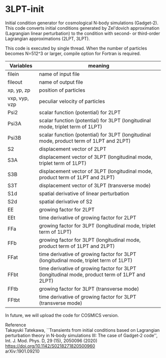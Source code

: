 # 3LPT-init

Initial condition generator for cosmological N-body simulations (Gadget-2).
This code converts initial conditions generated by Zel'dovich approximation (Lagrangian linear perturbation) to
the condition with second- or third-order Lagrangian approximations (2LPT, 3LPT).

This code is executed by single thread. When the number of particles becomes N=512^3 or larger, compile option for Fortran is required.

| Variables | meaning |
|---|---|
| filein | name of input file |
| fileout | name of output file |
|xp, yp, zp | position of particles |
|vxp, vyp, vzp |peculiar velocity of particles |
|Psi2       | scalar function (potential) for 2LPT |
|Psi3A      | scalar function (potential) for 3LPT (longitudinal mode, triplet term of 1LPT) |
|Psi3B      | scalar function (potential) for 3LPT (longitudinal mode, product term of 1LPT and 2LPT) |
|S2         | displacement vector of 2LPT |
|S3A        | displacement vector of 3LPT (longitudinal mode, triplet term of 1LPT) |
|S3B        | displacement vector of 3LPT (longitudinal mode, product term of 1LPT and 2LPT) |
|S3T        | displacement vector of 3LPT (transverse mode) |
|S1d        | spatial derivative of linear perturbation |
|S2d        | spatial derivative of S2 |
|EE         | growing factor for 2LPT |
|EEt        | time derivative of growing factor for 2LPT |
|FFa        | growing factor for 3LPT (longitudinal mode, triplet term of 1LPT) |
|FFb        | growing factor for 3LPT (longitudinal mode, product term of 1LPT and 2LPT) |
|FFat       | time derivative of growing factor for 3LPT (longitudinal mode, triplet term of 1LPT) |
|FFbt       | time derivative of growing factor for 3LPT (longitudinal mode, product term of 1LPT and 2LPT) |
|FFtb       | growing factor for 3LPT (transverse mode) |
|FFtbt      | time derivative of growing factor for 3LPT (transverse mode) |


In future, we will upload the code for COSMICS version.
  
Reference  
Takayuki Tatekawa, ``Transients from initial conditions based on Lagrangian perturbation theory in N-body simulations III: The case of Gadget-2 code'', 
 Int. J. Mod. Phys. D, 29 (15), 2050096 (2020)  
https://doi.org/10.1142/S0218271820500960  
arXiv:1901.09210 
